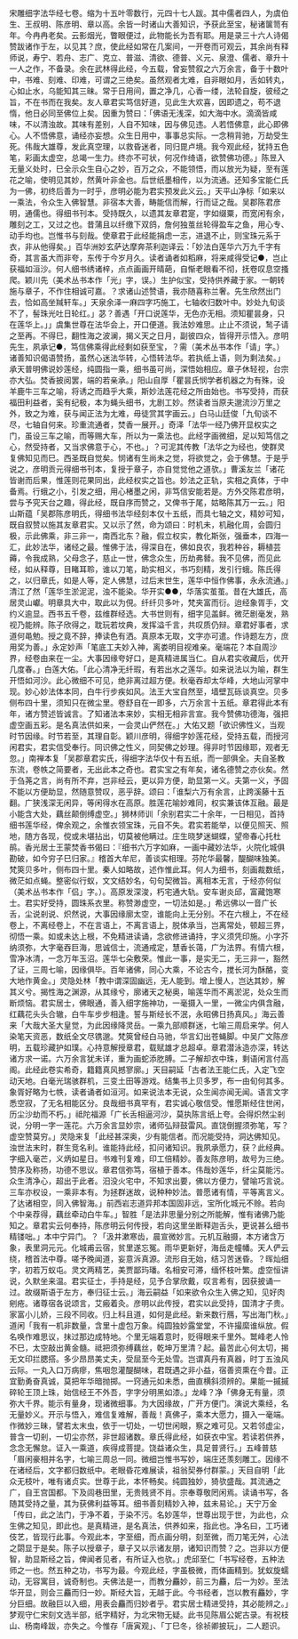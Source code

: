 <!-- { "loadSidebar": true } -->
宋雕细字法华经七卷。缩为十五叶零数行，元四十七人跋。其中儒者四人，为虞伯生、王叔明、陈彦明、章以高。余皆一时诸山大善知识，予获此至宝，秘诸箧笥有年。今冉冉老矣。云影烟光，瞥眼便过，此物能长为吾有耶。用是录三十六人诗偈赞跋诸作于左，以见其？庶，使此经如常在几案间，一开卷而可观云，其余尚有释师说，寿宁、若舟、志广、克立、普滋、清欲、德普、义元、泉澄、儒者、章升十一人之作，不备录。余在武林得此经，今五载，曾妄赞叙之六万余言，备于十数叶中，书难、刻难、印难，可谓之三绝矣。虽然观者尢难，自非眼如月，舌如转丸，心如止水，乌能知其三昧。常于日用间，置之净几，心香一缕，法轮自旋，彼经之旨，不在书而在我矣。友人章君实笃信好道，见此生大欢喜，因即遗之，苟不退惰，他日必同至佛位上矣。因重为赞曰：「佛语无浅深，如大海中水。滴滴皆咸味，不以清浊故。其味有差别，人自不知味，因与佛见违。人若悟佛意，此心即佛心。人不悟佛意，诵经亦妄想。众生日用中，事事总实际。一念稍背驰，万劫受生死。伟哉大雄尊，发此真空理，以救昏迷者，同归毘卢境。我今观此经，犹持五色笔，彩画太虚空，总竭一生力。终亦不可状，何况作绮语，欲赞佛功德。」陈昱入无量义处时，巳全示众生自心之妙，百万之众，不能领悟，而以放光为疑，至有莲花之喻，使明见其妙，然黄叶非金也。后世纸墨相传，以为流通。还知多宝能仁氏为一佛，初终后善为一时乎，彦明必能为君实预发此义云。」天平山净标「如来以一乘法，令众生入佛智慧。非宿本大善，畴能信而解，行而证之哉。吴郡陈君彦明，通儒也。得细书刊本。受持既久，以遗其友章君寔，字如缀粟，而宽闲有余，雕刻之工，又过之也。昔蒲且以纤缴下双鸽，詹何独茧丝轮得盈车之鱼，用心专、动手均也。岂惟书与刻哉。使章君于此经能捐虑一志，进退不止，则宝珠元系于衣，非从他得矣。」百华洲妙玄萨达摩奔茶利迦译云：「妙法白莲华六万九千字有奇，其言虽大而非夸，东传于今岁月久。读者诵者如稻麻，将来咸得受记●，岂止获福如洹沙。何人细书绣诸梓，点点画画开晴葩，自惭老眼看不彻，抚卷叹息空搔爬。颖川先（美术丛书本作「光」字，误。）生护似宝，受持供养藏于家。一朝转施与章子，不作住相诚可嘉。？求诸山述赞语，我亦随喜称兰奢。先生欣然出门去，恰如高坐羬轩车。」天泉余泽一麻四字巧施工，七轴收归数叶中。妙处九旬谈不了，髻珠光吐日轮红。」苾？善遇「开口说莲华，无色亦无相。须知瞿昙身，只在莲华上。」」虞集世尊在法华会上，开口便道。我法妙难思。止止不须说，鹙子请之至再。不得巳，翻性海之波澜，揭义天之日月，副彼四众，皆得开示悟入。彦明先生，夙承记●，笃信佛乘得此经剩如获至宝，？需（美术丛书本作「请」字。）诸善知识偈语赞扬，虽然心迷法华转，心悟转法华。若执纸上语，则为剩法矣。」承天普明佛说妙莲经，纯圆指一乘，细书虽可尚，深悟始相应。章子休轻视，台宗亦大弘。焚香披阅罢，端的若亲承。」阳山自厚「瞿昙氏悯学者机器之为有殊，设羊鹿牛三车之喻，将诱之而趋乎大乘，斯妙法莲花经之所由始也。书写受持，而获福田利益者，奚有纪极，本为蝇头细书，尢剧工妙。然读者当原夫邈流沙万里之外，致之为难，获与闻正法为尢难，毋徒赏其字画云。」白马山廷俊「九旬谈不尽，七轴自何来。珍重流通者，焚香一展开。」奇泽「法华一经乃佛开显权实之门，虽设三车之喻，而等赐大车，所以为一乘法也。此经字画微细，足以知笃信之心，然受持者，又当求佛意于心，不也。」？可泥其传教「法华之为经也，使群灵复佛知见而巳。西圣既自觉矣。悯诸有生尚未之觉，将欲觉之，会于佛慧。于是乎说之，彦明贡元得细书刊本，复授于章子，亦自觉觉他之道欤。」曹溪友兰「诸花皆谢而后果，惟莲则花果同出，此经权实之旨也。妙法之正轨，实相之真体，于中备焉。行蛾之小，引发之细，用心楮墨之闲，非笃信安能若是。方外交陈君彦明，尝与予究天台之趣，得此经，既自序而赞之，又俾书于尾，姑略陈其万一云。」阳山斯蕴「吴郡陈彦明氏，得细书法华经刻本仅十五纸，而具七轴之文，精妙可知，既自叙赞以施其友章君实。又以示了然，命为颂曰：时机未，机融化周，会圆归极，示此佛乘，非三非一，南西北东？融，假立权实，教化斯张，强垂本，四海一汇，此妙法华，诸经之最。惟佛于法，得深自在，佛如良农，我若种谷，耨植芸薅，令我成熟，父母念子，慈止一世，佛念众生，历劫弗朁。我不见佛，而见此经，如从释尊，目睹耳聆，谁以刀笔，助实相义，书巧刻精，发引行蛾。陈氏得之，以归章氏，如是人等，定人佛慧，过后末世生，莲华中恒作佛事，永永流通。」清江了然「莲华生淤泥泥，浊不能染。华开实●●，华落实茧茧。昔在大雄氏，高居灵山巘。明章具大中，取此以为俔。纤纤贝多叶，梵夹富而衍。迨经象胥手，文约义逾显。西书五千卷，兹维群经选。大书世则有，细字见盖鲜。微茫剧毫发，熟视乃能辨。陈子欣得之，耽玩若坟典，发挥溢千言，共叹质仍辩。章君好事者，求道何黾勉。授之竟不辞，捧读色有洒。真原本无取，文字亦可遣。作诗题左方，庶用奖为善。」永定妙声「笔底工夫妙入神，离娄明目视难亲。毫端花？本自周沙界，经卷由来在一尘。大事因缘夸好口，是真精进属当仁。自从君实收藏后，优开几度春。」白莲大佑。「此心清净无纤瑕，有若出水之莲华。如来说法以为喻，群生开悟如河沙。此心微细不可见，绝非离过超方便。秋毫吞却太华峰，大地山河掌中现。妙心妙法体本同，白牛行步疾如风。法王大宝自然至，墙壁瓦砾谈真空。贝多侧布四十里，须知只在微尘里。卷舒自在一即多，六万余言十五纸。章君得此本有年，诸方赞述皆诚言。了知诸法本来妙，实相无相非言宣。我今赞佛功德海，强把虚空画五彩。是名真法供如来，一会灵山俨然在。」大佑又题「欲识佛性义，当观时节因缘。时节若至，其理自彰。颖川彦明，得细字妙莲花经，受持五载，而授河闲君实，君实信受奉行。同识佛之性义，同契佛之妙理。得非时节因缘耶，观者无忽。」南禅本复「吴郡章君实氏，得细字法华仅十有五纸，而一部俱全。夫自圣教东流，卷帙之简要者，无出此本之奇也。君实宝之有年矣，诸名德赞之亦伙矣。然于刍荛之言，尚有所不弃，岂非经云，更以异方便，助显第一义。夫第一义，予固不能以方便助显，然随意赞叹，恶乎辞。颂曰：「谁梨六万有余言，止跨溪藤十五翻。广狭浅深无闲异，等闲得水在高原。胜莲花喻妙难同，权实兼该体互融。最是小能含大处，藕丝颠倒缚虚空。」狮林师训「余别君实二十余年，一日相见，首持细书莲华经，俾余观之，余惟衣领宝珠，元自不失。君实若能举，以便见照天、照地，随方各现，傥或未堪拈出，切莫被他瞒过。庄生晓梦迷蝴蝶，望帝春心托杜鹃。香光居士王蒙焚香书偈曰：『细书六万字如麻，一画中藏妙法华，火院化城俱勘破，如今穷子巳归家。』稽首大牟尼，善谈实相理。芬陀华最馨，醍醐味独美。梵筴贝多叶，侧布四十里。秦人如略故，述作惟此耳。何人为细书，刻画裁数纸，微茫如点蝇。整密似行蚁，文文结妙名，句句契微旨。离相本无言，于经亦何似（美术丛书本作「侣」字。）。高原发深浚，朽宅通大轨。安车谢炎邱，富藏饱寒士。君实好受持，圆珠系衣里。称赞渺虚空，一切法如是。」希远佛以一音广长舌，尘说剎说、炽然说，大事因缘廓太空，谁能向上无分别。不在六根上，不在经卷上，不离经卷上，不在言语上，不离言语上，脱体承当，岂离常处，顿超三界，彻悟一乘。如或未达上根，不免精进读诵，念欲修进诵持，字义须凭印施。小字芥纳须弥，大字毫吞巨海，思诚信士，流通戒定，慧香长蔼，广为法界。有情六根，雪净冰清，一念万年玉沼。莲华七朵敷荣。惟此一事，是实无二，无三非一，豁然了证，三周七喻，因缘俱毕。百年诸佛，同心大乘，不论古今，搅长河为酥酪，变大地作黄金。」灵隐处林「教中谓深固幽远，无人能到。增上慢人，岂达其妙，解其义兮。揭性海之渊源，从其缘兮，廓诸天之秘奥，喻莲华而不离淤泥，处众生而断烦恼。君实居士，佛眼通，善入细字施神功，一毫摄入一里，一微尘内俱含融，红藕花头头合辙，白牛车步步相逢。誓与斯经长不泯，永昭佛日扬真风。」海云善来「大哉大圣大皇觉，为此因缘降灵岳。一乘九部顺群迷，七喻三周启来学。何人染笔天资恶，数纸全文尽镌邈。梵筴曾经白马驰，华言幻出苍蝇脚。中吴广文陈彦明，五载珍藏护如璞。心持意解授章君，载赋雄才总超卓。章君潜泳造亦深，转达诸方求一诺。六万余言犹未详，重为画蛇添肐膊。二子解却衣中珠，剩语闲言付高阁。此经此卷实希奇，籍籍真风撼寥廓。」天目嗣延「古者法王能仁氏，入定飞空动天地。白毫光瑞骇群机，三变土田等游戏。结集书上贝多罗，布一由旬何其多。象胥好略为七帙，读者诵者如洹河。如来说法本无说，众生闻亦闻无闻。语言文字悉空寂，了无名相能区分。良哉细书真罕有，君实诚心敬信受。惟愿斯经住世闲，历尘沙劫而不朽。」祗陀福源「广长舌相逼河沙，莫执陈言纸上夸。会得炽然尘剎说，分明一字一莲花。六万余言显妙宗，诸师弘辩鼓雷风。直饶倒握须弥笔，写？虚空赞莫穷。」灵隐来复「此经甚深奥，少有能信者。而况能受持，洞达佛知见。浊世法末时，群生竞名利。谁能持此经，扣问诸知识。我夙承愿力，获？此经典。字细入毫芒，义炳如星日。书难刊复难，印工倍精妙。善友陈彦明，故号为三绝。赞序及称扬，功德不思议。章君信弥笃，宿植于善本。伟哉妙莲华，纤尘莫能污。众生清净心，超出于此者。汨没火宅中，不知求出要，佛以方便力，譬喻巧言说。三车亦权设，一乘非本有。为拯群迷故，说种种妙法。普愿诸有情，平等离言义。了达诸相空，同入佛智海。」前西岩志道异邦本国固非远，宝所化城元不赊。若向个中亲荐得，藕丝牵动白牛车。」智胜「是法非思量分别之所能解，惟有诸佛乃能知之。章君实云何奉持，陈彦明云何传授，若向这里坐断释迦舌头，更说甚么细书精镂咄。」本中宁异门。？「汲井漱寒齿，晨宣微妙言。元机互融摄，本方诸含万象，表里洞元元。化城甫云宿，贫里遂忘冤。雨华更新好，海岳走幢幡。天人俨云绕，稽首法中尊。嗟予晚闻道，妄意泝真源。流形自无始，结习苦迷昏。？晖灿细字，初若万蚁屯。灵文两精艺，美贾鄙玙璠。名相安可滞，缅怀枝叶繁。虚空恒讲说，久默坐来温。君实征士，手持是经，见予合掌欣戴，叹言希有，因获披诵一过。故缀斯语于左方，奉归征士云。」海云嗣益「如来欲令众生入佛之知，见好肉剜疮。诸尊宿各说颂言，艾瘢着灸。彦明以此传授，君实以此受持，国清才子贵。家富小儿娇，三段不同收。归上科且道，如何是此经。新来数行鴈，写出海门秋。」道闲「我有一机非数量，含里十虚包万象。纯圆独妙露堂堂，不许撮縻谁纵放。假名唤作难思议，抹过那边成特地。个里无端着意时，贬得眼来千里外。鹫峰老人怜不巳，太空敲出黄金髓。祗把须弥缚藕丝，乾坤万里清？起。最苦此心何太切，揭无文印拦腮搭。多少昂昂美丈夫，受屈至今无处雪。岂谓真丹有真器，时丁五浊风云际。一丸入口万病瘳，焦咽忽灌醍醐味，君既遇之非小益，宿善资熏在今昔。正宜勤勇奋真诚，莫把年华暗抛掷。一窍通元如未悉，曲直横斜须辨的。果能一摵摵碎轮王顶上珠，始信经王不外吾，字字分明黑如漆。」龙峰？净「佛身无有量，须弥大千界。能示有量身，现诸微细事。为大因缘故，广开方便门。演说大乘经，名无量妙义。开示与悟入，难信复难解，善哉！真佛子，乘本大愿力，摄入一毫端。作微妙三昧，譬若太末虫，依于一切处，一切世闲眼，察之难可见。又若邻虚尘，普含一切剎，一切尘亦然，非世超诸数。章氏得此经，如获衣中宝。若读若供养，念念无懈怠。证入一乘道，疾得成菩提。饶益诸众生，具足普贤行。」五峰普慈「眉闲豪相并名字，七喻三周总一同。微细岂惟书写妙，端庄还羡刻雕工。因缘不在诸经后，文字都归数纸中。老眼昏花难展读，祖翁契券付群蒙。」天目自明「此众无枝叶，唯有诸贞实。世尊于此，本怀畅矣。纯圆独妙，猗欤盛哉。其流通之广，自王宫国都。下及闾巷田里，无贵贱贤不肖。宗奉尊敬罔闲焉。读诵书写，各随其受持之量，其为获佛利益等耳。细书善刻精妙入神，兹未易论。」天宁万金「传曰，此之法门，于净不着，于染不污。名妙莲华，世尊出现于世，为此也，众生佛之知见，即此也。是真精进，是名真法，供养如来，指此也。净名曰，工巧诸伎艺，皆现行此事。今观此本，字至细，而点画分明，刻至微，而刀笔无舛，心法之閟显于是矣。陈子以授章子，章子又以示诸友朋，诸知识而赞？之。岂非以方便智，助显斯经之旨，俾闻者见者，有所证入也欤。」虎邱至仁「书写经卷，五种法师之一也。然五种之功，书写为最。今观此经，字虽极微，而体画精到。犹蚁旋蠕动，无容寓目，诚奇制也。夫佛法是一，而教分麤妙，前三为麤，后一为妙。至法华开显，则会三麤而归一妙。斯经大旨，无越于此。今书经者，岂以教有麤妙，字分巨细。故融巨以入细，用表会麤而归妙者乎。君实居士精进受持，其必能辨之。」梦观守仁宋刻文选半部，纸字精好，为北宋物无疑。此书见陈眉公妮古录。有祝枝山、杨南峰跋，亦失之。今惟存「唐寅观」、「丁巳冬，徐祯卿披玩」，二人题识。
